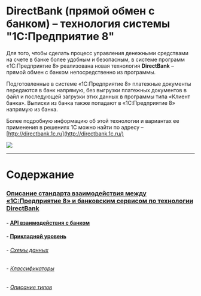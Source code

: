 # DirectBank (прямой обмен с банком) – технология системы "1С:Предприятие 8"

 Для того, чтобы сделать процесс управления денежными средствами на счете в банке более удобным и безопасным, в системе программ «1С:Предприятие 8» реализована новая технология **DirectBank** – прямой обмен с банком непосредственно из программы.

 Подготовленные в системе «1С:Предприятие 8» платежные документы передаются в банк напрямую, без выгрузки платежных документов в файл и последующей загрузки этих данных в программы типа «Клиент банка». Выписки из банка также попадают в «1С:Предприятие 8» напрямую из банка.

 Более подробную информацию об этой технологии и вариантах ее применения в решениях 1С можно найти по адресу – [http://directbank.1c.ru](http://directbank.1c.ru/)

![](http://www.v8.1c.ru/edi/edi_app/bank/images/scheme~.png)
- - -

# Содержание

### [Описание стандарта взаимодействия между «1С:Предприятие 8» и банковским сервисом по технологии DirectBank](doc/readme.md)

#### - [API взаимодействия с банком](doc/api.md)
#### - [Прикладной уровень](doc/application-layer/readme.md)  
###### - [Схемы данных](doc/xsd-scheme/readme.md)  
###### - [Классификаторы](doc/common-section/tables.md)
###### - [Описание типов](doc/common-section/type-tables.md)
<!--stackedit_data:
eyJoaXN0b3J5IjpbLTQ4ODAzMDM1M119
-->
